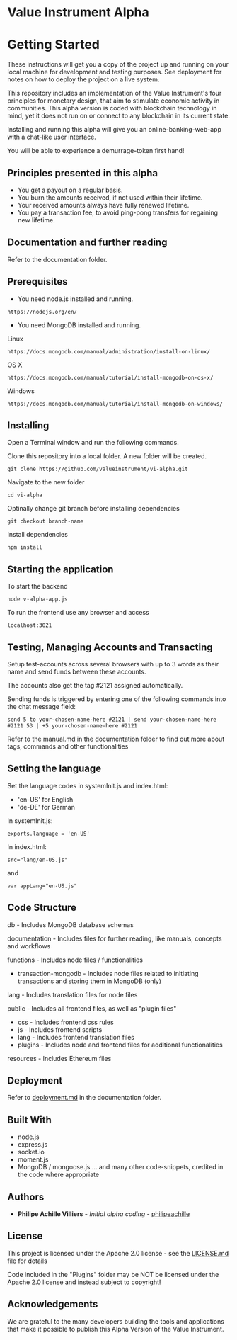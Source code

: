 # Value Instrument Alpha

# Getting Started

These instructions will get you a copy of the project up and running on your local machine for development and testing purposes. See deployment for notes on how to deploy the project on a live system.

This repository includes an implementation of the Value Instrument's four principles for monetary design, that aim to stimulate economic activity in communities. This alpha version is coded with blockchain technology in mind, yet it does not run on or connect to any blockchain in its current state.

Installing and running this alpha will give you an online-banking-web-app with a chat-like user interface.

You will be able to experience a demurrage-token first hand!

## Principles presented in this alpha

* You get a payout on a regular basis.
* You burn the amounts received, if not used within their lifetime.
* Your received amounts always have fully renewed lifetime.
* You pay a transaction fee, to avoid ping-pong transfers for regaining new lifetime.


## Documentation and further reading

Refer to the documentation folder.


## Prerequisites

- You need node.js installed and running.

```
https://nodejs.org/en/
```

- You need MongoDB installed and running.

Linux
```
https://docs.mongodb.com/manual/administration/install-on-linux/
```

OS X
```
https://docs.mongodb.com/manual/tutorial/install-mongodb-on-os-x/
```

Windows
```
https://docs.mongodb.com/manual/tutorial/install-mongodb-on-windows/
```



## Installing

Open a Terminal window and run the following commands.

Clone this repository into a local folder. A new folder will be created.

```
git clone https://github.com/valueinstrument/vi-alpha.git
```

Navigate to the new folder

```
cd vi-alpha
```
Optinally change git branch before installing dependencies

```
git checkout branch-name
```

Install dependencies

```
npm install
```


## Starting the application

To start the backend

```
node v-alpha-app.js
```

To run the frontend use any browser and access

```
localhost:3021
```


## Testing, Managing Accounts and Transacting

Setup test-accounts across several browsers with up to 3 words as their name and send funds between these accounts.

The accounts also get the tag \#2121 assigned automatically.

Sending funds is triggered by entering one of the following commands into the chat message field:

```
send 5 to your-chosen-name-here #2121 | send your-chosen-name-here #2121 53 | +5 your-chosen-name-here #2121
```

Refer to the manual.md in the documentation folder to find out more about tags, commands and other functionalities


## Setting the language

Set the language codes in systemInit.js and index.html:

- 'en-US' for English
- 'de-DE' for German

In systemInit.js:

```
exports.language = 'en-US'

```

In index.html:

```
src="lang/en-US.js"
```

and

```
var appLang="en-US.js"

```


## Code Structure

db - Includes MongoDB database schemas

documentation - Includes files for further reading, like manuals, concepts and workflows

functions - Includes node files / functionalities
- transaction-mongodb - Includes node files related to initiating transactions and storing them in MongoDB (only)

lang - Includes translation files for node files

public - Includes all frontend files, as well as "plugin files"
- css - Includes frontend css rules
- js - Includes frontend scripts
- lang - Includes frontend translation files
- plugins - Includes node and frontend files for additional functionalities

resources - Includes Ethereum files


## Deployment

Refer to [deployment.md](deployment.md) in the documentation folder.


## Built With

* node.js
* express.js
* socket.io
* moment.js
* MongoDB / mongoose.js
... and many other code-snippets, credited in the code where appropriate


## Authors

* **Philipe Achille Villiers** - *Initial alpha coding* - [philipeachille](https://github.com/philipeachille)


## License

This project is licensed under the Apache 2.0 license - see the [LICENSE.md](LICENSE.md) file for details

Code included in the "Plugins" folder may be NOT be licensed under the Apache 2.0 license and instead subject to copyright!


## Acknowledgements

We are grateful to the many developers building the tools and applications that make it possible to publish this Alpha Version of the Value Instrument.
